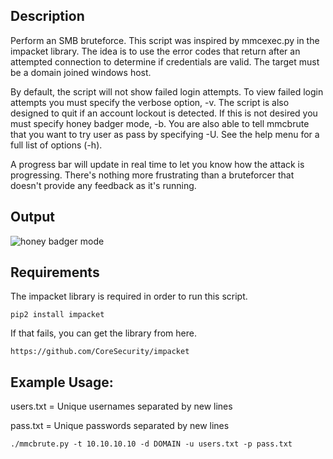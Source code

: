 
## Description
Perform an SMB bruteforce. This script was inspired by mmcexec.py in the impacket library. The idea is to use the error codes that return after an attempted connection to determine if credentials are valid. The target must be a domain joined windows host.

By default, the script will not show failed login attempts. To view failed login attempts you must specify the verbose option, -v. The script is also designed to quit if an account lockout is detected. If this is not desired you must specify honey badger mode, -b. You are also able to tell mmcbrute that you want to try user as pass by specifying -U. See the help menu for a full list of options (-h).

A progress bar will update in real time to let you know how the attack is progressing. There's nothing more frustrating than a bruteforcer that doesn't provide any feedback as it's running.

## Output
![honey badger mode](https://user-images.githubusercontent.com/11075149/33751087-62af2cec-dba6-11e7-9924-ae7445125768.png)

## Requirements
The impacket library is required in order to run this script.
```
pip2 install impacket
```

If that fails, you can get the library from here.
```
https://github.com/CoreSecurity/impacket
```

## Example Usage:
users.txt = Unique usernames separated by new lines

pass.txt = Unique passwords separated by new lines
```
./mmcbrute.py -t 10.10.10.10 -d DOMAIN -u users.txt -p pass.txt
```
